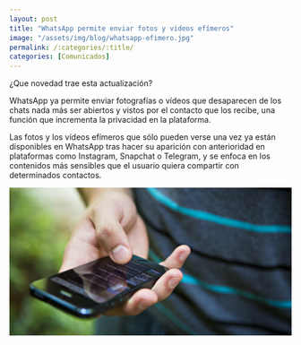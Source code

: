 ```yaml
---
layout: post
title: "WhatsApp permite enviar fotos y videos efímeros"
image: "/assets/img/blog/whatsapp-efimero.jpg"
permalink: /:categories/:title/
categories: [Comunicados]
---
```


¿Que novedad trae esta actualización?


WhatsApp ya permite enviar fotografías o vídeos que desaparecen de los chats nada más ser abiertos y vistos por el contacto que los recibe, una función que incrementa la privacidad en la plataforma.

Las fotos y los vídeos efímeros que sólo pueden verse una vez ya están disponibles en WhatsApp tras hacer su aparición con anterioridad en plataformas como Instagram, Snapchat o Telegram, y se enfoca en los contenidos más sensibles que el usuario quiera compartir con determinados contactos.

<img src="/assets/img/blog/whatsapp-efimero.jpg" class="img-fluid" alt="WhatsApp Efímero">